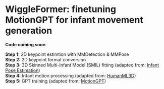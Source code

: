# WiggleFormer: finetuning MotionGPT for infant movement generation 

**Code coming soon**

**Step 1:** 2D keypoint estimtion with MMDetection & MMPose  
**Step 2:** 2D keypoint format conversion  
**Step 3:** 3D Skinned Multi-Infant Model (SMIL) fitting (adapted from: [Infant Pose Estimation](https://github.com/ostadabbas/Infant-Pose-Estimation))  
**Step 4:** Infant motion processing (adapted from: [HumanML3D](https://github.com/EricGuo5513/HumanML3D))  
**Step 5:** GPT training (adapted from: [MotionGPT](https://github.com/OpenMotionLab/MotionGPT))  
